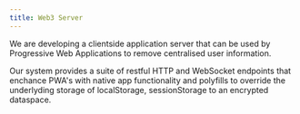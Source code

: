 ```yaml
---
title: Web3 Server
---
```


We are developing a clientside application server that can be used by Progressive Web Applications to remove centralised user information.

Our system provides a suite of restful HTTP and WebSocket endpoints that enchance PWA's with native app functionality and polyfills to override the underlyding storage of localStorage, sessionStorage to an encrypted dataspace.

